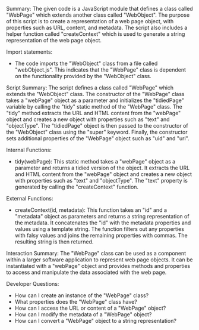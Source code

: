 Summary:
The given code is a JavaScript module that defines a class called "WebPage" which extends another class called "WebObject". The purpose of this script is to create a representation of a web page object, with properties such as URL, content, and metadata. The script also includes a helper function called "createContext" which is used to generate a string representation of the web page object.

Import statements:
- The code imports the "WebObject" class from a file called "webObject.js". This indicates that the "WebPage" class is dependent on the functionality provided by the "WebObject" class.

Script Summary:
The script defines a class called "WebPage" which extends the "WebObject" class. The constructor of the "WebPage" class takes a "webPage" object as a parameter and initializes the "tidiedPage" variable by calling the "tidy" static method of the "WebPage" class. The "tidy" method extracts the URL and HTML content from the "webPage" object and creates a new object with properties such as "text" and "objectType". The "tidiedPage" object is then passed to the constructor of the "WebObject" class using the "super" keyword. Finally, the constructor sets additional properties of the "WebPage" object such as "uid" and "url".

Internal Functions:
- tidy(webPage): This static method takes a "webPage" object as a parameter and returns a tidied version of the object. It extracts the URL and HTML content from the "webPage" object and creates a new object with properties such as "text" and "objectType". The "text" property is generated by calling the "createContext" function.

External Functions:
- createContext(id, metadata): This function takes an "id" and a "metadata" object as parameters and returns a string representation of the metadata. It concatenates the "id" with the metadata properties and values using a template string. The function filters out any properties with falsy values and joins the remaining properties with commas. The resulting string is then returned.

Interaction Summary:
The "WebPage" class can be used as a component within a larger software application to represent web page objects. It can be instantiated with a "webPage" object and provides methods and properties to access and manipulate the data associated with the web page.

Developer Questions:
- How can I create an instance of the "WebPage" class?
- What properties does the "WebPage" class have?
- How can I access the URL or content of a "WebPage" object?
- How can I modify the metadata of a "WebPage" object?
- How can I convert a "WebPage" object to a string representation?